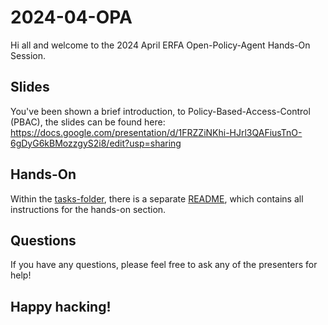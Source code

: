 # 2024-04-OPA

Hi all and welcome to the 2024 April ERFA Open-Policy-Agent Hands-On Session.

## Slides
You've been shown a brief introduction, to Policy-Based-Access-Control (PBAC), the slides can be found here: https://docs.google.com/presentation/d/1FRZZiNKhi-HJrl3QAFiusTnO-6gDyG6kBMozzgyS2i8/edit?usp=sharing

## Hands-On
Within the [tasks-folder](./tasks), there is a separate [README](./tasks/README.md), which contains all instructions for the hands-on section.

## Questions
If you have any questions, please feel free to ask any of the presenters for help!

## Happy hacking!